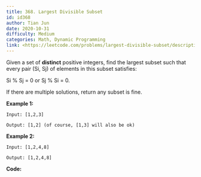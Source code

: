 ```yaml
---
title: 368. Largest Divisible Subset
id: id368
author: Tian Jun
date: 2020-10-31
difficulty: Medium
categories: Math, Dynamic Programming
link: <https://leetcode.com/problems/largest-divisible-subset/description/>
---
```


Given a set of **distinct** positive integers, find the largest subset such
that every pair (Si, Sj) of elements in this subset satisfies:

Si % Sj = 0 or Sj % Si = 0.

If there are multiple solutions, return any subset is fine.

**Example 1:**
            
	Input: [1,2,3]    
	Output: [1,2] (of course, [1,3] will also be ok)    

**Example 2:**
            
	Input: [1,2,4,8]    
	Output: [1,2,4,8]    


**Code:**
